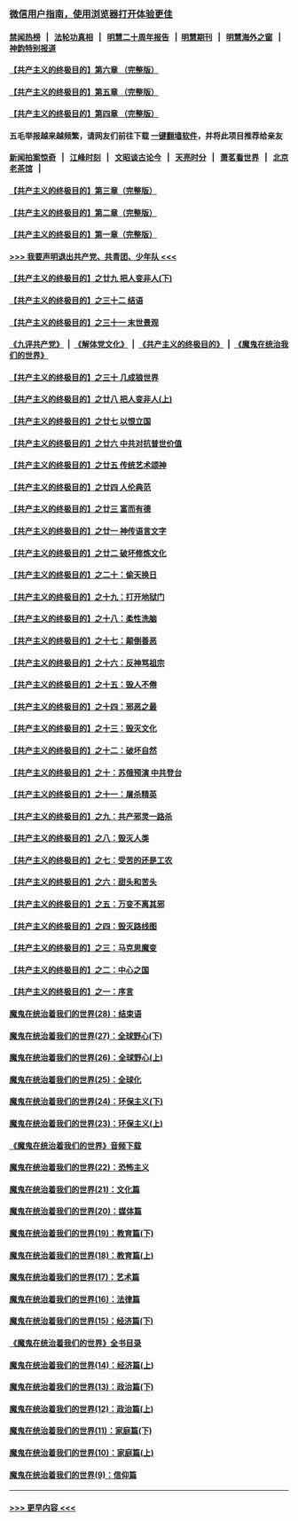 ### [微信用户指南，使用浏览器打开体验更佳](https://github.com/gfw-breaker/banned-news1/blob/master/indexes/wechat-guide.md?t=0)
#### [禁闻热榜](热点新闻.md?t=0)  &nbsp;&nbsp;|&nbsp;&nbsp; [法轮功真相](https://github.com/gfw-breaker/truth/blob/master/README.md?t=0) &nbsp;&nbsp;|&nbsp;&nbsp; [明慧二十周年报告](https://github.com/gfw-breaker/mh-reports/blob/master/README.md?t=0) &nbsp;&nbsp;|&nbsp;&nbsp;[明慧期刊](https://github.com/gfw-breaker/mh-qikan) &nbsp;&nbsp;|&nbsp;&nbsp; [明慧海外之窗](https://github.com/gfw-breaker/mh-news/blob/master/README.md?t=0) &nbsp;&nbsp;|&nbsp;&nbsp; [神韵特别报道](https://github.com/gfw-breaker/mh-news/blob/master/shenyun.md?t=0)
#### [【共产主义的终极目的】第六章 （完整版）](../pages/nsc422/n11428913.md?t=02080633) 
#### [【共产主义的终极目的】第五章 （完整版）](../pages/nsc422/n11428912.md?t=02080633) 
#### [【共产主义的终极目的】第四章 （完整版）](../pages/nsc422/n11428907.md?t=02080633) 
#### 五毛举报越来越频繁，请网友们前往下载 [一键翻墙软件](https://github.com/gfw-breaker/ssr-accounts)，并将此项目推荐给亲友
#### [新闻拍案惊奇](https://github.com/gfw-breaker/banned-news1/blob/master/pages/link4.md) &nbsp;&nbsp;|&nbsp;&nbsp; [江峰时刻](https://github.com/gfw-breaker/banned-news1/blob/master/pages/link4.md) &nbsp;&nbsp;|&nbsp;&nbsp; [文昭谈古论今](https://github.com/gfw-breaker/banned-news1/blob/master/pages/link4.md) &nbsp;&nbsp;|&nbsp;&nbsp; [天亮时分](https://github.com/gfw-breaker/banned-news1/blob/master/pages/link4.md) &nbsp;&nbsp;|&nbsp;&nbsp; [萧茗看世界](https://github.com/gfw-breaker/banned-news1/blob/master/pages/link4.md) &nbsp;&nbsp;|&nbsp;&nbsp; [北京老茶馆](https://github.com/gfw-breaker/banned-news1/blob/master/pages/link4.md) &nbsp;&nbsp;|&nbsp;&nbsp; 
#### [【共产主义的终极目的】第三章（完整版）](../pages/nsc422/n11428848.md?t=02080633) 
#### [【共产主义的终极目的】第二章（完整版）](../pages/nsc422/n11428831.md?t=02080633) 
#### [【共产主义的终极目的】第一章（完整版）](../pages/nsc422/n11417651.md?t=02080633) 
#### [>>> 我要声明退出共产党、共青团、少年队 <<<](https://github.com/begood0513/goodnews/blob/master/quit/letter.md) 
#### [【共产主义的终极目的】之廿九 把人变非人(下)](../pages/nsc422/n11344140.md?t=02080633) 
#### [【共产主义的终极目的】之三十二 结语](../pages/nsc422/n11360535.md?t=02080633) 
#### [【共产主义的终极目的】之三十一 末世景观](../pages/nsc422/n11351129.md?t=02080633) 
#### [《九评共产党》](https://github.com/begood0513/9ping.md/blob/master/README.md) &nbsp;|&nbsp; [《解体党文化》](../../../../jtdwh.md/blob/master/README.md)  &nbsp;|&nbsp; [《共产主义的终极目的》](../../../../gczydzjmd.md/blob/master/README.md) &nbsp;|&nbsp; [《魔鬼在统治我们的世界》](../../../../mgztzwmdsj.md/blob/master/README.md) 
#### [【共产主义的终极目的】之三十 几成狼世界](../pages/nsc422/n11348280.md?t=02080633) 
#### [【共产主义的终极目的】之廿八 把人变非人(上)](../pages/nsc422/n11340492.md?t=02080633) 
#### [【共产主义的终极目的】之廿七 以恨立国](../pages/nsc422/n11336944.md?t=02080633) 
#### [【共产主义的终极目的】之廿六 中共对抗普世价值](../pages/nsc422/n11324785.md?t=02080633) 
#### [【共产主义的终极目的】之廿五 传统艺术颂神](../pages/nsc422/n11296396.md?t=02080633) 
#### [【共产主义的终极目的】之廿四 人伦典范](../pages/nsc422/n11296397.md?t=02080633) 
#### [【共产主义的终极目的】之廿三 富而有德](../pages/nsc422/n11283598.md?t=02080633) 
#### [【共产主义的终极目的】之廿一 神传语言文字](../pages/nsc422/n11263265.md?t=02080633) 
#### [【共产主义的终极目的】之廿二 破坏修炼文化](../pages/nsc422/n11245728.md?t=02080633) 
#### [【共产主义的终极目的】之二十：偷天换日](../pages/nsc422/n11238846.md?t=02080633) 
#### [【共产主义的终极目的】之十九：打开地狱门](../pages/nsc422/n11206376.md?t=02080633) 
#### [【共产主义的终极目的】之十八：柔性洗脑](../pages/nsc422/n11199994.md?t=02080633) 
#### [【共产主义的终极目的】之十七：颠倒善恶](../pages/nsc422/n11179782.md?t=02080633) 
#### [【共产主义的终极目的】之十六：反神骂祖宗](../pages/nsc422/n11166798.md?t=02080633) 
#### [【共产主义的终极目的】之十五：毁人不倦](../pages/nsc422/n11166792.md?t=02080633) 
#### [【共产主义的终极目的】之十四：邪恶之最](../pages/nsc422/n11150249.md?t=02080633) 
#### [【共产主义的终极目的】之十三：毁灭文化](../pages/nsc422/n11135227.md?t=02080633) 
#### [【共产主义的终极目的】之十二：破坏自然](../pages/nsc422/n11135214.md?t=02080633) 
#### [【共产主义的终极目的】之十：苏俄预演 中共登台](../pages/nsc422/n11118424.md?t=02080633) 
#### [【共产主义的终极目的】之十一：屠杀精英](../pages/nsc422/n11118442.md?t=02080633) 
#### [【共产主义的终极目的】之九：共产邪灵一路杀](../pages/nsc422/n11114139.md?t=02080633) 
#### [【共产主义的终极目的】之八：毁灭人类](../pages/nsc422/n11108503.md?t=02080633) 
#### [【共产主义的终极目的】之七：受苦的还是工农](../pages/nsc422/n11101809.md?t=02080633) 
#### [【共产主义的终极目的】之六：甜头和苦头](../pages/nsc422/n11096971.md?t=02080633) 
#### [【共产主义的终极目的】之五：万变不离其邪](../pages/nsc422/n11091285.md?t=02080633) 
#### [【共产主义的终极目的】之四：毁灭路线图](../pages/nsc422/n11086284.md?t=02080633) 
#### [【共产主义的终极目的】之三：马克思魔变](../pages/nsc422/n11061941.md?t=02080633) 
#### [【共产主义的终极目的】之二：中心之国](../pages/nsc422/n11047728.md?t=02080633) 
#### [【共产主义的终极目的】之一：序言](../pages/nsc422/n11086077.md?t=02080633) 
#### [魔鬼在统治着我们的世界(28)：结束语](../pages/nsc422/n10936246.md?t=02080633) 
#### [魔鬼在统治着我们的世界(27)：全球野心(下)](../pages/nsc422/n10928319.md?t=02080633) 
#### [魔鬼在统治着我们的世界(26)：全球野心(上)](../pages/nsc422/n10900318.md?t=02080633) 
#### [魔鬼在统治着我们的世界(25)：全球化](../pages/nsc422/n10788205.md?t=02080633) 
#### [魔鬼在统治着我们的世界(24)：环保主义(下)](../pages/nsc422/n10695307.md?t=02080633) 
#### [魔鬼在统治着我们的世界(23)：环保主义(上)](../pages/nsc422/n10688613.md?t=02080633) 
#### [《魔鬼在统治着我们的世界》音频下载](../pages/nsc422/n10635553.md?t=02080633) 
#### [魔鬼在统治着我们的世界(22)：恐怖主义](../pages/nsc422/n10614727.md?t=02080633) 
#### [魔鬼在统治着我们的世界(21)：文化篇](../pages/nsc422/n10597706.md?t=02080633) 
#### [魔鬼在统治着我们的世界(20)：媒体篇](../pages/nsc422/n10586579.md?t=02080633) 
#### [魔鬼在统治着我们的世界(19)：教育篇(下)](../pages/nsc422/n10564808.md?t=02080633) 
#### [魔鬼在统治着我们的世界(18)：教育篇(上)](../pages/nsc422/n10526970.md?t=02080633) 
#### [魔鬼在统治着我们的世界(17)：艺术篇](../pages/nsc422/n10499093.md?t=02080633) 
#### [魔鬼在统治着我们的世界(16)：法律篇](../pages/nsc422/n10485969.md?t=02080633) 
#### [魔鬼在统治着我们的世界(15)：经济篇(下)](../pages/nsc422/n10469975.md?t=02080633) 
#### [《魔鬼在统治着我们的世界》全书目录](../pages/nsc422/n10464261.md?t=02080633) 
#### [魔鬼在统治着我们的世界(14)：经济篇(上)](../pages/nsc422/n10457370.md?t=02080633) 
#### [魔鬼在统治着我们的世界(13)：政治篇(下)](../pages/nsc422/n10448270.md?t=02080633) 
#### [魔鬼在统治着我们的世界(12)：政治篇(上)](../pages/nsc422/n10444576.md?t=02080633) 
#### [魔鬼在统治着我们的世界(11)：家庭篇(下)](../pages/nsc422/n10440961.md?t=02080633) 
#### [魔鬼在统治着我们的世界(10)：家庭篇(上)](../pages/nsc422/n10435448.md?t=02080633) 
#### [魔鬼在统治着我们的世界(9)：信仰篇](../pages/nsc422/n10432159.md?t=02080633) 

----
#### [ >>> 更早内容 <<< ](../indexes/nsc422-earlier.md)
